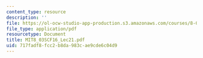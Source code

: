 ```yaml
---
content_type: resource
description: ''
file: https://ol-ocw-studio-app-production.s3.amazonaws.com/courses/8-03sc-physics-iii-vibrations-and-waves-fall-2016/717fadf8fcc2b8da983cae9cde6c04d9_MIT8_03SCF16_Lec21.pdf
file_type: application/pdf
resourcetype: Document
title: MIT8_03SCF16_Lec21.pdf
uid: 717fadf8-fcc2-b8da-983c-ae9cde6c04d9
---
```

